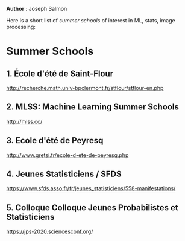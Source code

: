 **Author** : Joseph Salmon

Here is a short list of *summer schools* of interest in ML, stats, image processing:

# Summer Schools

## 1. École d'été de Saint-Flour

http://recherche.math.univ-bpclermont.fr/stflour/stflour-en.php

## 2. MLSS: Machine Learning Summer Schools

http://mlss.cc/

## 3. Ecole d'été de Peyresq

http://www.gretsi.fr/ecole-d-ete-de-peyresq.php

## 4. Jeunes Statisticiens / SFDS

https://www.sfds.asso.fr/fr/jeunes_statisticiens/558-manifestations/

## 5. Colloque Colloque Jeunes Probabilistes et Statisticiens

https://jps-2020.sciencesconf.org/